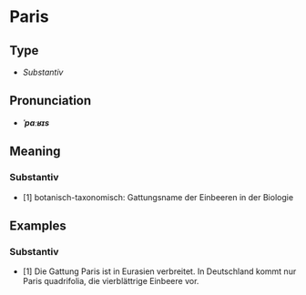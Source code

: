 # Paris
## Type
- _Substantiv_
## Pronunciation
- **_ˈpaːʁɪs_**
## Meaning
### Substantiv
- [1] botanisch-taxonomisch: Gattungsname der Einbeeren in der Biologie
## Examples
### Substantiv
- [1] Die Gattung Paris ist in Eurasien verbreitet. In Deutschland kommt nur Paris quadrifolia, die vierblättrige Einbeere vor.
